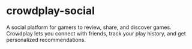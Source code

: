 # crowdplay-social
A social platform for gamers to review, share, and discover games. Crowdplay lets you connect with friends, track your play history, and get personalized recommendations. 
